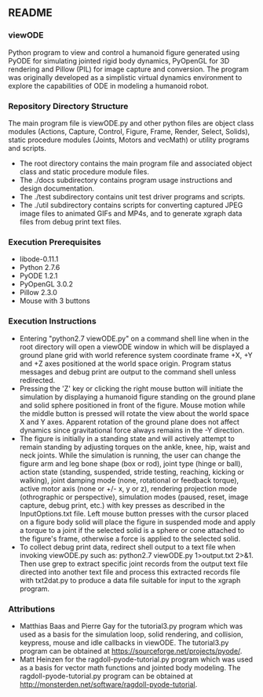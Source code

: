 ## README ##

### viewODE ###
 
Python program to view and control a humanoid figure generated using PyODE for simulating jointed rigid body dynamics, PyOpenGL for 3D rendering and Pillow (PIL) for image capture and conversion. The program was originally developed as a simplistic virtual dynamics environment to explore the capabilities of ODE in modeling a humanoid robot. 

### Repository Directory Structure ###

The main program file is viewODE.py and other python files are object class modules (Actions, Capture, Control, Figure, Frame, Render, Select, Solids), static procedure modules (Joints, Motors and vecMath) or utility programs and scripts.

* The root directory contains the main program file and associated object class and static procedure module files.
* The ./docs subdirectory contains program usage instructions and design documentation.
* The ./test subdirectory contains unit test driver programs and scripts.
* The ./util subdirectory contains scripts for converting captured JPEG image files to animated GIFs and MP4s, and to generate xgraph data files from debug print text files.

### Execution Prerequisites ###

* libode-0.11.1
* Python 2.7.6
* PyODE 1.2.1
* PyOpenGL 3.0.2
* Pillow 2.3.0
* Mouse with 3 buttons

### Execution Instructions ###

* Entering "python2.7 viewODE.py" on a command shell line when in the root directory will open a viewODE window in which will be displayed a ground plane grid with world reference system coordinate frame +X, +Y and +Z axes positioned at the world space origin. Program status messages and debug print are output to the command shell unless redirected.
* Pressing the 'Z' key or clicking the right mouse button will initiate the simulation by displaying a humanoid figure standing on the ground plane and solid sphere positioned in front of the figure. Mouse motion while the middle button is pressed will rotate the view about the world space X and Y axes. Apparent rotation of the ground plane does not affect dynamics since gravitational force always remains in the -Y direction.
* The figure is initially in a standing state and will actively attempt to remain standing by adjusting torques on the ankle, knee, hip, waist and neck joints. While the simulation is running, the user can change the figure arm and leg bone shape (box or rod), joint type (hinge or ball), action state (standing, suspended, stride testing, reaching, kicking or walking), joint damping mode (none, rotational or feedback torque), active motor axis (none or +/- x, y or z), rendering projection mode (othrographic or perspective), simulation modes (paused, reset, image capture, debug print, etc.) with key presses as described in the InputOptions.txt file. Left mouse button presses with the cursor placed on a figure body solid will place the figure in suspended mode and apply a torque to a joint if the selected solid is a sphere or cone attached to the figure's frame, otherwise a force is applied to the selected solid.
* To collect debug print data, redirect shell output to a text file when invoking viewODE.py such as: python2.7 viewODE.py 1>output.txt 2>&1. Then use grep to extract specific joint records from the output text file directed into another text file and process this extracted records file with txt2dat.py to produce a data file suitable for input to the xgraph program.

### Attributions ###

* Matthias Baas and Pierre Gay for the tutorial3.py program which was used as a basis for the simulation loop, solid rendering, and collision, keypress, mouse and idle callbacks in viewODE. The tutorial3.py program can be obtained at https://sourceforge.net/projects/pyode/.
* Matt Heinzen for the ragdoll-pyode-tutorial.py program which was used as a basis for vector math functions and jointed body modeling. The ragdoll-pyode-tutorial.py program can be obtained at http://monsterden.net/software/ragdoll-pyode-tutorial.

